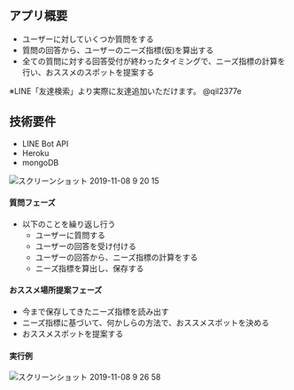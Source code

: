 ## アプリ概要
- ユーザーに対していくつか質問をする
- 質問の回答から、ユーザーのニーズ指標(仮)を算出する
- 全ての質問に対する回答受付が終わったタイミングで、ニーズ指標の計算を行い、おススメのスポットを提案する

※LINE「友達検索」より実際に友達追加いただけます。
@qil2377e


## 技術要件
- LINE Bot API
- Heroku
- mongoDB

![スクリーンショット 2019-11-08 9 20 15](https://user-images.githubusercontent.com/27131456/68438952-35469200-0209-11ea-830a-64ad01d31431.png)


#### 質問フェーズ

- 以下のことを繰り返し行う
  - ユーザーに質問する
  - ユーザーの回答を受け付ける
  - ユーザーの回答から、ニーズ指標の計算をする
  - ニーズ指標を算出し、保存する

#### おススメ場所提案フェーズ

- 今まで保存してきたニーズ指標を読み出す
- ニーズ指標に基づいて、何かしらの方法で、おススメスポットを決める
- おススメスポットを提案する

#### 実行例
![スクリーンショット 2019-11-08 9 26 58](https://user-images.githubusercontent.com/27131456/68439159-f2d18500-0209-11ea-8bf6-a7392e45f2d1.png)
